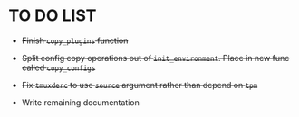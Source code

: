 TO DO LIST
==========

* ~~Finish `copy_plugins` function~~

* ~~Split config copy operations out of `init_environment`. Place in new func called `copy_configs`~~

* ~~Fix `tmuxderc` to use `source` argument rather than depend on `tpm`~~

* Write remaining documentation
